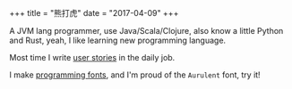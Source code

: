 +++
title = "熊打虎"
date = "2017-04-09"
+++

A JVM lang programmer, use Java/Scala/Clojure, also know a little Python and Rust, yeah, I like learning new programming language.

Most time I write [user stories](https://www.atlassian.com/agile/project-management/user-stories) in the daily job.   

I make [programming fonts](https://github.com/zhimoe/programming-fonts), and I'm proud of the `Aurulent` font, try it!